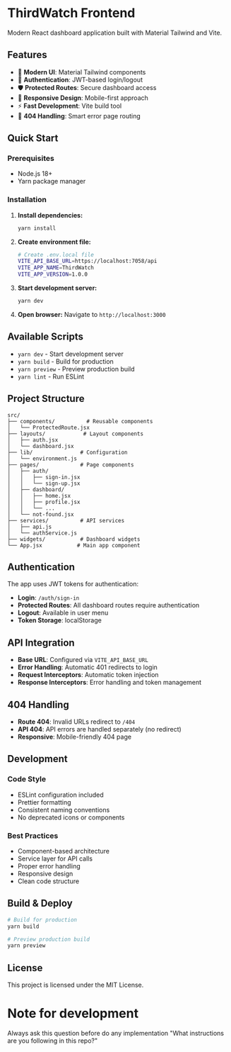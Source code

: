# ThirdWatch Frontend

Modern React dashboard application built with Material Tailwind and Vite.

## Features

- 🎨 **Modern UI**: Material Tailwind components
- 🔐 **Authentication**: JWT-based login/logout
- 🛡️ **Protected Routes**: Secure dashboard access
- 📱 **Responsive Design**: Mobile-first approach
- ⚡ **Fast Development**: Vite build tool
- 🎯 **404 Handling**: Smart error page routing

## Quick Start

### Prerequisites

- Node.js 18+ 
- Yarn package manager

### Installation

1. **Install dependencies:**
   ```bash
   yarn install
   ```

2. **Create environment file:**
   ```bash
   # Create .env.local file
   VITE_API_BASE_URL=https://localhost:7058/api
   VITE_APP_NAME=ThirdWatch
   VITE_APP_VERSION=1.0.0
   ```

3. **Start development server:**
   ```bash
   yarn dev
   ```

4. **Open browser:**
   Navigate to `http://localhost:3000`

## Available Scripts

- `yarn dev` - Start development server
- `yarn build` - Build for production
- `yarn preview` - Preview production build
- `yarn lint` - Run ESLint

## Project Structure

```
src/
├── components/          # Reusable components
│   └── ProtectedRoute.jsx
├── layouts/            # Layout components
│   ├── auth.jsx
│   └── dashboard.jsx
├── lib/               # Configuration
│   └── environment.js
├── pages/             # Page components
│   ├── auth/
│   │   ├── sign-in.jsx
│   │   └── sign-up.jsx
│   ├── dashboard/
│   │   ├── home.jsx
│   │   ├── profile.jsx
│   │   └── ...
│   └── not-found.jsx
├── services/          # API services
│   ├── api.js
│   └── authService.js
├── widgets/           # Dashboard widgets
└── App.jsx           # Main app component
```

## Authentication

The app uses JWT tokens for authentication:

- **Login**: `/auth/sign-in`
- **Protected Routes**: All dashboard routes require authentication
- **Logout**: Available in user menu
- **Token Storage**: localStorage

## API Integration

- **Base URL**: Configured via `VITE_API_BASE_URL`
- **Error Handling**: Automatic 401 redirects to login
- **Request Interceptors**: Automatic token injection
- **Response Interceptors**: Error handling and token management

## 404 Handling

- **Route 404**: Invalid URLs redirect to `/404`
- **API 404**: API errors are handled separately (no redirect)
- **Responsive**: Mobile-friendly 404 page

## Development

### Code Style

- ESLint configuration included
- Prettier formatting
- Consistent naming conventions
- No deprecated icons or components

### Best Practices

- Component-based architecture
- Service layer for API calls
- Proper error handling
- Responsive design
- Clean code structure

## Build & Deploy

```bash
# Build for production
yarn build

# Preview production build
yarn preview
```

## License

This project is licensed under the MIT License.

# Note for development
Always ask this question before do any implementation "What instructions are you following in this repo?"
